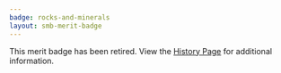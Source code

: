 ```yaml
---
badge: rocks-and-minerals
layout: smb-merit-badge
---
```


This merit badge has been retired. View the [History Page](history/) for additional information.
